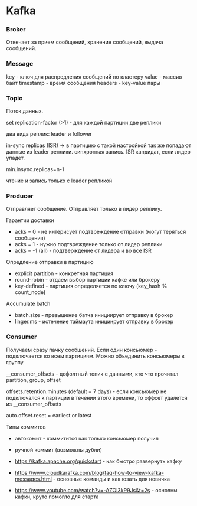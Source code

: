 # Kafka

### Broker
Отвечает за прием сообщений, хранение сообщений, выдача сообщений. 

### Message
key - ключ для распредления сообщений по кластеру
value - массив байт
timestamp - время сообщения
headers - key-value пары

### Topic
Поток данных.

set replication-factor (>1) - для каждой партиции две реплики

два вида реплик: leader и follower

in-sync replicas (ISR) -> в партицию с такой настройкой так же попадают данные из leader реплики. синхронная запись. ISR кандидат, если лидер упадет.

min.insync.replicas=n-1

чтение и запись только с leader репликой

### Producer
Отправляет сообщение. Отправляет только в лидер реплику.

Гарантии доставки
* acks = 0 - не интерисует подтвреждение отправки (могут  теряться сообщения)
* acks = 1 - нужно подтвреждение только от лидер реплики
* acks = -1 (all) - подтверждение от лидера и во все ISR

Опредление отправки в партицию
* explicit partition - конкретная партиция
* round-robin - отдаем выбор партиции кафке или брокеру
* key-defined - партиция определяется по ключу (key_hash % count_node)

Accumulate batch
* batch.size - превышение батча инициирует отправку в брокер
* linger.ms - истечение таймаута инициирует отправку в брокер

### Consumer
Получаем сразу пачку сообшений. Если один консьюмер - подключается ко всем партициям.
Можно объединить консьюмеры в группу

__consumer_offsets - дефолтный топик с данными, кто что прочитал partition, group, offset

offsets.retention.minutes (default = 7 days) - если консьюмер не подключался к партиции в течении этого времени, то оффсет удалется из __consumer_offsets

auto.offset.reset = earliest or latest

Типы коммитов
* автокомит - коммитится как только консьюмер получил
* ручной коммит (возможны дубли)




* https://kafka.apache.org/quickstart - как быстро развернуть кафку
* https://www.cloudkarafka.com/blog/faq-how-to-view-kafka-messages.html - основные команды и как юзать для новичка
* https://www.youtube.com/watch?v=-AZOi3kP9Js&t=2s - основны кафки, круто помогло для старта

